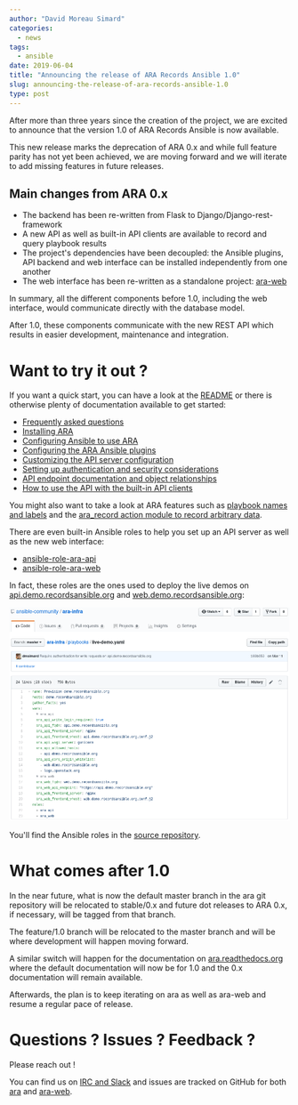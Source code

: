 ```yaml
---
author: "David Moreau Simard"
categories:
  - news
tags:
  - ansible
date: 2019-06-04
title: "Announcing the release of ARA Records Ansible 1.0"
slug: announcing-the-release-of-ara-records-ansible-1.0
type: post
---
```


After more than three years since the creation of the project, we are excited
to announce that the version 1.0 of ARA Records Ansible is now available.

This new release marks the deprecation of ARA 0.x and while full feature parity
has not yet been achieved, we are moving forward and we will iterate to add
missing features in future releases.

## Main changes from ARA 0.x

- The backend has been re-written from Flask to Django/Django-rest-framework
- A new API as well as built-in API clients are available to record and query playbook results
- The project's dependencies have been decoupled: the Ansible plugins, API backend and web interface can be installed independently from one another
- The web interface has been re-written as a standalone project: [ara-web](https://github.com/ansible-community/ara-web)

In summary, all the different components before 1.0, including the web interface,
would communicate directly with the database model.

After 1.0, these components communicate with the new REST API which results in
easier development, maintenance and integration.

# Want to try it out ?

If you want a quick start, you can have a look at the
[README](https://github.com/ansible-community/ara/tree/feature/1.0#quickstart)
or there is otherwise plenty of documentation available to get started:

- [Frequently asked questions](https://ara.readthedocs.io/en/feature-1.0/faq.html)
- [Installing ARA](https://ara.readthedocs.io/en/feature-1.0/installation.html)
- [Configuring Ansible to use ARA](https://ara.readthedocs.io/en/feature-1.0/ansible-configuration.html)
- [Configuring the ARA Ansible plugins](https://ara.readthedocs.io/en/feature-1.0/ara-plugin-configuration.html)
- [Customizing the API server configuration](https://ara.readthedocs.io/en/feature-1.0/api-configuration.html)
- [Setting up authentication and security considerations](https://ara.readthedocs.io/en/feature-1.0/api-security.html)
- [API endpoint documentation and object relationships](https://ara.readthedocs.io/en/feature-1.0/api-documentation.html)
- [How to use the API with the built-in API clients](https://ara.readthedocs.io/en/feature-1.0/api-usage.html)

You might also want to take a look at ARA features such as
[playbook names and labels](https://ara.readthedocs.io/en/feature-1.0/playbook-names-and-labels.html)
and the [ara_record action module to record arbitrary data](https://ara.readthedocs.io/en/feature-1.0/ara-record.html).

There are even built-in Ansible roles to help you set up an API server as well
as the new web interface:

- [ansible-role-ara-api](https://ara.readthedocs.io/en/feature-1.0/ansible-role-ara-api.html)
- [ansible-role-ara-web](https://ara.readthedocs.io/en/feature-1.0/ansible-role-ara-web.html)

In fact, these roles are the ones used to deploy the live demos on
[api.demo.recordsansible.org](https://api.demo.recordsansible.org/) and
[web.demo.recordsansible.org](https://web.demo.recordsansible.org/):

![live-demo-playbook](live-demo-playbook.png)

You'll find the Ansible roles in the [source repository](https://github.com/ansible-community/ara/tree/feature/1.0/roles).

# What comes after 1.0

In the near future, what is now the default master branch in the ara git
repository will be relocated to stable/0.x and future dot releases to ARA 0.x,
if necessary, will be tagged from that branch.

The feature/1.0 branch will be relocated to the master branch and will be where
development will happen moving forward.

A similar switch will happen for the documentation on
[ara.readthedocs.org](https://ara.readthedocs.org) where the default
documentation will now be for 1.0 and the 0.x documentation will remain available.

Afterwards, the plan is to keep iterating on ara as well as ara-web and resume
a regular pace of release.

# Questions ? Issues ? Feedback ?

Please reach out !

You can find us on [IRC and Slack](https://ara.recordsansible.org/community/)
and issues are tracked on GitHub for both
[ara](https://github.com/ansible-community/ara/issues) and
[ara-web](https://github.com/ansible-community/ara-web/issues).
